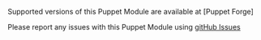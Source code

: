 Supported versions of this Puppet Module are available at [Puppet Forge]

Please report any issues with this Puppet Module using [gitHub Issues](https://wwwin-github.cisco.com/agents/cisco-aci-puppet-modules)
